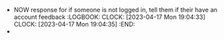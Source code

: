 - NOW response for if someone is not logged in, tell them if their have an account feedback
  :LOGBOOK:
  CLOCK: [2023-04-17 Mon 19:04:33]
  CLOCK: [2023-04-17 Mon 19:04:35]
  :END:
-